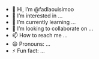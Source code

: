 - 👋 Hi, I’m @fadlaouisimoo
- 👀 I’m interested in ...
- 🌱 I’m currently learning ...
- 💞️ I’m looking to collaborate on ...
- 📫 How to reach me ...
- 😄 Pronouns: ...
- ⚡ Fun fact: ...

<!---
fadlaouisimoo/fadlaouisimoo is a ✨ special ✨ repository because its `README.md` (this file) appears on your GitHub profile.
You can click the Preview link to take a look at your changes.
--->
